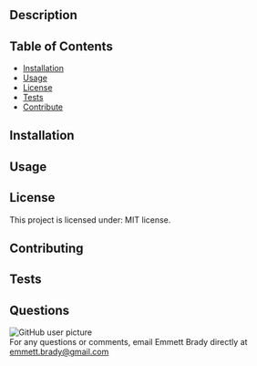 
# 

## Description


## Table of Contents
* [Installation](#Installation)
* [Usage](#Usage)
* [License](#License)
* [Tests](#Tests) 
* [Contribute](#Contribute)

## Installation


## Usage


## License
This project is licensed under: MIT license.

## Contributing


## Tests


## Questions
<img src = "https://avatars3.githubusercontent.com/u/57693708?v=4" alt ="GitHub user picture"/>
<br/>
For any questions or comments, email Emmett Brady directly at <a href ="mailtoemmett.brady@gmail.com">emmett.brady@gmail.com</a>
